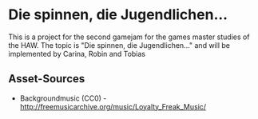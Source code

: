 # Die spinnen, die Jugendlichen...
This is a project for the second gamejam for the games master studies of the HAW.
The topic is "Die spinnen, die Jugendlichen..." and will be implemented by Carina, Robin and Tobias  

## Asset-Sources  
- Backgroundmusic (CC0) - http://freemusicarchive.org/music/Loyalty_Freak_Music/
